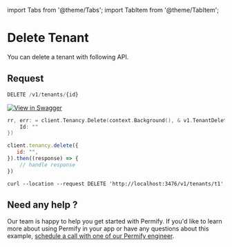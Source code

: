 import Tabs from '@theme/Tabs';
import TabItem from '@theme/TabItem';

# Delete Tenant

You can delete a tenant with following API.

## Request
```javascript
DELETE /v1/tenants/{id}
```

[![View in Swagger](http://jessemillar.github.io/view-in-swagger-button/button.svg)](https://permify.github.io/permify-swagger/#/Tenancy/tenants.delete)

<Tabs>
<TabItem value="go" label="Go">

```go
rr, err: = client.Tenancy.Delete(context.Background(), & v1.TenantDeleteRequest {
    Id: ""
})
```

</TabItem>

<TabItem value="node" label="Node">

```javascript
client.tenancy.delete({
   id: "",
}).then((response) => {
    // handle response
})
```

</TabItem>
<TabItem value="curl" label="cURL">

```curl
curl --location --request DELETE 'http://localhost:3476/v1/tenants/t1'
```
</TabItem>
</Tabs>

## Need any help ?

Our team is happy to help you get started with Permify. If you'd like to learn more about using Permify in your app or have any questions about this example, [schedule a call with one of our Permify engineer](https://meetings-eu1.hubspot.com/ege-aytin/call-with-an-expert).
